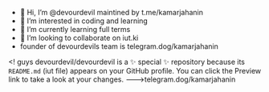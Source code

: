 - 👋 Hi, I’m @devourdevil maintined by t.me/kamarjahanin
- 👀 I’m interested in coding and learning
- 🌱 I’m currently learning full terms
- 💞️ I’m looking to collaborate on iut.ki
-    founder of devourdevils team is telegram.dog/kamarjahanin

<! guys
devourdevil/devourdevil is a ✨ special ✨ repository because its `README.md` (iut file) appears on your GitHub profile.
You can click the Preview link to take a look at your changes.
--->telegram.dog/kamarjahanin
